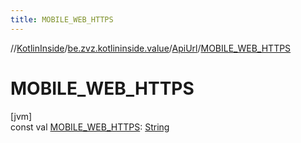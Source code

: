 ```yaml
---
title: MOBILE_WEB_HTTPS
---
```

//[KotlinInside](../../../index.html)/[be.zvz.kotlininside.value](../index.html)/[ApiUrl](index.html)/[MOBILE_WEB_HTTPS](-m-o-b-i-l-e_-w-e-b_-h-t-t-p-s.html)



# MOBILE_WEB_HTTPS



[jvm]\
const val [MOBILE_WEB_HTTPS](-m-o-b-i-l-e_-w-e-b_-h-t-t-p-s.html): [String](https://kotlinlang.org/api/latest/jvm/stdlib/kotlin/-string/index.html)




